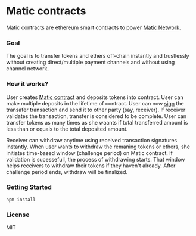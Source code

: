 # Matic contracts

Matic contracts are ethereum smart contracts to power [Matic Network](https://matic.network).

### Goal

The goal is to transfer tokens and ethers off-chain instantly and trustlessly without creating direct/multiple payment channels and without using channel network.

### How it works?

User creates [Matic contract](https://github.com/maticnetwork/contracts/blob/master/contracts/MaticChannel.sol) and deposits tokens into contract. User can make multiple deposits in the lifetime of contract. User can now [sign](https://github.com/ethereum/EIPs/pull/712) the transafer transaction and send it to other party (say, receiver). If receiver validates the transaction, transfer is considered to be complete. User can transfer tokens as many times as she waants if total transferred amount is less than or equals to the total deposited amount.

Receiver can withdraw anytime using received transaction signatures instantly. When user wants to withdraw the remaning tokens or ethers, she initiates time-based window (challenge period) on Matic contract. If validation is sucessefull, the process of withdrawing starts. That window helps receivers to withdraw their tokens if they haven't already. After challenge period ends, withdraw will be finalized.

### Getting Started

```
npm install
```

### License

MIT
